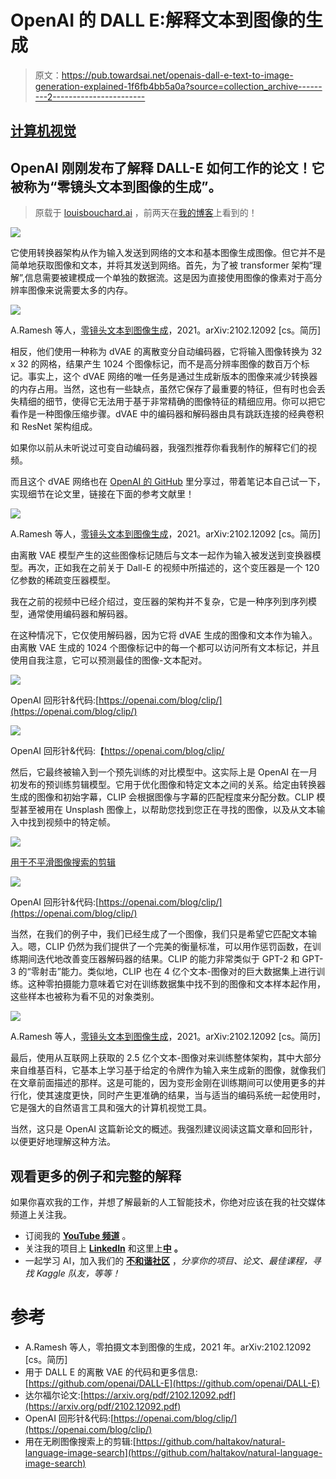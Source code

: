 # OpenAI 的 DALL E:解释文本到图像的生成

> 原文：<https://pub.towardsai.net/openais-dall-e-text-to-image-generation-explained-1f6fb4bb5a0a?source=collection_archive---------2----------------------->

## [计算机视觉](https://towardsai.net/p/category/computer-vision)

## OpenAI 刚刚发布了解释 DALL-E 如何工作的论文！它被称为“零镜头文本到图像的生成”。

> 原载于 [louisbouchard.ai](https://www.louisbouchard.ai/openais-dall-e-text-to-image-generation-explained/) ，前两天在[我的博客](https://www.louisbouchard.ai/tag/artificial-intelligence/)上看到的！

![](img/4c35a8ed1ff0d8fbbce76fab8c07833e.png)

它使用转换器架构从作为输入发送到网络的文本和基本图像生成图像。但它并不是简单地获取图像和文本，并将其发送到网络。首先，为了被 transformer 架构“理解”,信息需要被建模成一个单独的数据流。这是因为直接使用图像的像素对于高分辨率图像来说需要太多的内存。

![](img/7114c22f31b9bb23d9732bace8d5a322.png)

A.Ramesh 等人，[零镜头文本到图像生成](https://arxiv.org/pdf/2102.12092.pdf)，2021。arXiv:2102.12092 [cs。简历]

相反，他们使用一种称为 dVAE 的离散变分自动编码器，它将输入图像转换为 32 x 32 的网格，结果产生 1024 个图像标记，而不是高分辨率图像的数百万个标记。事实上，这个 dVAE 网络的唯一任务是通过生成新版本的图像来减少转换器的内存占用。当然，这也有一些缺点，虽然它保存了最重要的特征，但有时也会丢失精细的细节，使得它无法用于基于非常精确的图像特征的精细应用。你可以把它看作是一种图像压缩步骤。dVAE 中的编码器和解码器由具有跳跃连接的经典卷积和 ResNet 架构组成。

如果你以前从未听说过可变自动编码器，我强烈推荐你看我制作的解释它们的视频。

而且这个 dVAE 网络也在 [OpenAI 的 GitHub](https://github.com/openai/DALL-E) 里分享过，带着笔记本自己试一下，实现细节在论文里，链接在下面的参考文献里！

![](img/37de576cf89f0610857ac2bc293072df.png)

A.Ramesh 等人，[零镜头文本到图像生成](https://arxiv.org/pdf/2102.12092.pdf)，2021。arXiv:2102.12092 [cs。简历]

由离散 VAE 模型产生的这些图像标记随后与文本一起作为输入被发送到变换器模型。再次，正如我在之前关于 Dall-E 的视频中所描述的，这个变压器是一个 120 亿参数的稀疏变压器模型。

我在之前的视频中已经介绍过，变压器的架构并不复杂，它是一种序列到序列模型，通常使用编码器和解码器。

在这种情况下，它仅使用解码器，因为它将 dVAE 生成的图像和文本作为输入。由离散 VAE 生成的 1024 个图像标记中的每一个都可以访问所有文本标记，并且使用自我注意，它可以预测最佳的图像-文本配对。

![](img/d0d6a73f017e843a62f06aec65db1d03.png)

OpenAI 回形针&代码:[https://openai.com/blog/clip/](https://openai.com/blog/clip/)

![](img/cbe9389f7bf9b37d77539001ae6a45a5.png)

OpenAI 回形针&代码:【https://openai.com/blog/clip/ 

然后，它最终被输入到一个预先训练的对比模型中。这实际上是 OpenAI 在一月初发布的预训练剪辑模型。它用于优化图像和特定文本之间的关系。给定由转换器生成的图像和初始字幕，CLIP 会根据图像与字幕的匹配程度来分配分数。CLIP 模型甚至被用在 Unsplash 图像上，以帮助您找到您正在寻找的图像，以及从文本输入中找到视频中的特定帧。

![](img/9962bd7cd630844e362663ff5cbe7213.png)

[用于不平滑图像搜索的剪辑](https://github.com/haltakov/natural-language-image-search)

![](img/150db1426e8d65b670b2af8bca771308.png)

OpenAI 回形针&代码:[https://openai.com/blog/clip/](https://openai.com/blog/clip/)

当然，在我们的例子中，我们已经生成了一个图像，我们只是希望它匹配文本输入。嗯，CLIP 仍然为我们提供了一个完美的衡量标准，可以用作惩罚函数，在训练期间迭代地改善变压器解码器的结果。CLIP 的能力非常类似于 GPT-2 和 GPT-3 的“零射击”能力。类似地，CLIP 也在 4 亿个文本-图像对的巨大数据集上进行训练。这种零拍摄能力意味着它对在训练数据集中找不到的图像和文本样本起作用，这些样本也被称为看不见的对象类别。

![](img/7aa3ea6f98d840c76b0bfdfa33ad09c1.png)

A.Ramesh 等人，[零镜头文本到图像生成](https://arxiv.org/pdf/2102.12092.pdf)，2021。arXiv:2102.12092 [cs。简历]

最后，使用从互联网上获取的 2.5 亿个文本-图像对来训练整体架构，其中大部分来自维基百科，它基本上学习基于给定的令牌作为输入来生成新的图像，就像我们在文章前面描述的那样。这是可能的，因为变形金刚在训练期间可以使用更多的并行化，使其速度更快，同时产生更准确的结果，当与适当的编码系统一起使用时，它是强大的自然语言工具和强大的计算机视觉工具。

当然，这只是 OpenAI 这篇新论文的概述。我强烈建议阅读这篇文章和回形针，以便更好地理解这种方法。

## 观看更多的例子和完整的解释

如果你喜欢我的工作，并想了解最新的人工智能技术，你绝对应该在我的社交媒体频道上关注我。

*   订阅我的 [**YouTube 频道**](https://www.youtube.com/channel/UCUzGQrN-lyyc0BWTYoJM_Sg) 。
*   关注我的项目上 [**LinkedIn**](https://www.linkedin.com/in/whats-ai/) 和这里上[**中**](https://whats-ai.medium.com/) **。**
*   一起学习 AI，加入我们的 [**不和谐社区**](https://discord.gg/learnaitogether) ，*分享你的项目、论文、最佳课程，寻找 Kaggle 队友，等等！*

# 参考

*   A.Ramesh 等人，零拍摄文本到图像的生成，2021 年。arXiv:2102.12092 [cs。简历]
*   用于 DALL E 的离散 VAE 的代码和更多信息:[https://github.com/openai/DALL-E](https://github.com/openai/DALL-E)
*   达尔福尔论文:[https://arxiv.org/pdf/2102.12092.pdf](https://arxiv.org/pdf/2102.12092.pdf)
*   OpenAI 回形针&代码:[https://openai.com/blog/clip/](https://openai.com/blog/clip/)
*   用在无刷图像搜索上的剪辑:[https://github.com/haltakov/natural-language-image-search](https://github.com/haltakov/natural-language-image-search)